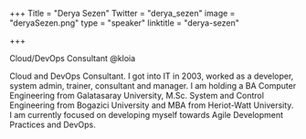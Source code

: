+++
Title = "Derya Sezen"
Twitter = "derya_sezen"
image = "deryaSezen.png"
type = "speaker"
linktitle = "derya-sezen"

+++

Cloud/DevOps Consultant @kloia

Cloud and DevOps Consultant. I got into IT in 2003, worked as a developer, system admin, trainer, consultant and manager. I am holding a BA Computer Engineering from Galatasaray University, M.Sc. System and Control Engineering from Bogazici University and MBA from Heriot-Watt University. I am currently focused on developing myself towards Agile Development Practices and DevOps.